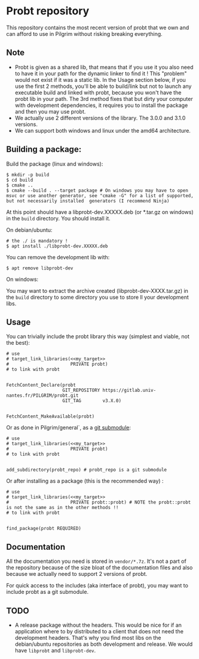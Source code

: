 # Probt repository


This repository contains the most recent version of probt that we own and can afford to use in Pilgrim without risking breaking everything.


## Note


- Probt is given as a shared lib, that means that if you use it you also need to have it in your path for the dynamic linker to find it !
This "problem" would not exist if it was a static lib. In the Usage section below, if you use the first 2 methods, you'll be able to build/link
but not to launch any executable build and linked with probt, because you won't have the probt lib in your path. The 3rd method fixes that but dirty your computer with development dependencies, it requires you to install the package and then you may use probt.
- We actually use 2 different versions of the library. The 3.0.0 and 3.1.0 versions.
- We can support both windows and linux under the amd64 architecture.


## Building a package:


Build the package (linux and windows):
```
$ mkdir -p build
$ cd build
$ cmake ..
$ cmake --build . --target package # On windows you may have to open msvc or use another generator, see "cmake -G" for a list of supported, but not necessarily installed  generators (I recommend Ninja)
```
At this point should have a libprobt-dev.XXXXX.deb (or *.tar.gz on windows) in the `build` directory. You
should install it.


On debian/ubuntu:
```
# the ./ is mandatory !
$ apt install ./libprobt-dev.XXXXX.deb
```
You can remove the development lib with:
```
$ apt remove libprobt-dev 
```


On windows:


You may want to extract the archive created (libprobt-dev-XXXX.tar.gz) in the `build` directory to some directory you use to store ll your development libs.


## Usage


You can trivially include the probt library this way (simplest and viable, not the best):
```
# use
# target_link_libraries(<<my_target>>
#                       PRIVATE probt)
# to link with probt


FetchContent_Declare(probt
                     GIT_REPOSITORY https://gitlab.univ-nantes.fr/PILGRIM/probt.git
                     GIT_TAG        v3.X.0)


FetchContent_MakeAvailable(probt)
```


Or as done in Pilgrim/general`, as a [git submodule](https://git-scm.com/book/en/v2/Git-Tools-Submodules):
```
# use
# target_link_libraries(<<my_target>>
#                       PRIVATE probt)
# to link with probt


add_subdirectory(probt_repo) # probt_repo is a git submodule
```


Or after installing as a package (this is the recommended way) :
```
# use
# target_link_libraries(<<my_target>>
#                       PRIVATE probt::probt) # NOTE the probt::probt is not the same as in the other methods !!
# to link with probt


find_package(probt REQUIRED)
```


## Documentation


All the documentation you need is stored in `vendor/*.7z`. It's not a part of the repository because of the size bloat of the documentation files and also because we actually need to support 2 versions of probt.


For quick access to the includes (aka interface of probt), you may want to include probt as a git submodule.


## TODO


- A release package without the headers. This would be nice for if an application where to by distributed to a client that does not need the development headers. That's why you find most libs on the debian/ubuntu repositories as both development and release. We would have `libprobt` and `libprobt-dev`.
